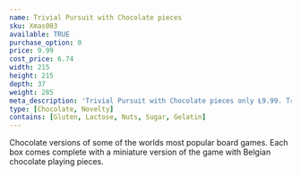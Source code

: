 ```yaml
---
name: Trivial Pursuit with Chocolate pieces
sku: Xmas003
available: TRUE
purchase_option: 0
price: 9.99
cost_price: 6.74
width: 215
height: 215
depth: 37
weight: 285
meta_description: 'Trivial Pursuit with Chocolate pieces only Ł9.99. Traditional sweets and more at Humbugs Confectionery Store. Specialists in satisfying your sweet tooth!'
type: [Chocolate, Novelty]
contains: [Gluten, Lactose, Nuts, Sugar, Gelatin]
---
```

Chocolate versions of some of the worlds most popular board games. Each box comes complete with a miniature version of the game with Belgian chocolate playing pieces.